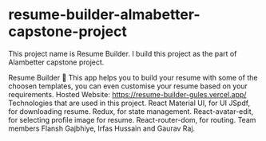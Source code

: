 # resume-builder-almabetter-capstone-project
This project name is Resume Builder. I build this project as the part of Alambetter capstone project. 

Resume Builder 📄 This app helps you to build your resume with some of the choosen templates, you can even customise your resume based on your requirements. Hosted Website: https://resume-builder-gules.vercel.app/ Technologies that are used in this project. React Material UI, for UI JSpdf, for downloading resume. Redux, for state management. React-avatar-edit, for selecting profile image for resume. React-router-dom, for routing. Team members Flansh Gajbhiye, Irfas Hussain and Gaurav Raj.
